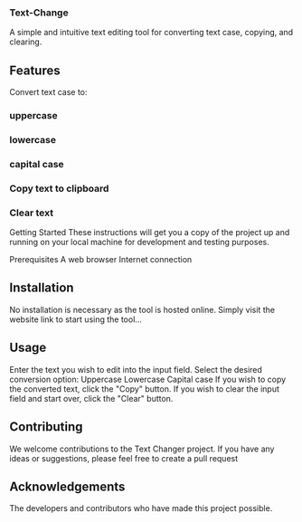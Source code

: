 
### Text-Change
A simple and intuitive text editing tool for converting text case, copying, and clearing.

## Features
Convert text case to:
### uppercase
### lowercase
### capital case
### Copy text to clipboard
### Clear text

Getting Started
These instructions will get you a copy of the project up and running on your local machine for development and testing purposes.

Prerequisites
A web browser
Internet connection
## Installation
No installation is necessary as the tool is hosted online. Simply visit the website link to start using the tool...

## Usage
Enter the text you wish to edit into the input field.
Select the desired conversion option:
Uppercase
Lowercase
Capital case
If you wish to copy the converted text, click the "Copy" button.
If you wish to clear the input field and start over, click the "Clear" button.
## Contributing
We welcome contributions to the Text Changer project. If you have any ideas or suggestions, please feel free to create a pull request


## Acknowledgements
The developers and contributors who have made this project possible.
